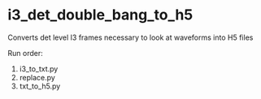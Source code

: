 # i3_det_double_bang_to_h5

Converts det level I3 frames necessary to look at waveforms into H5 files

Run order:
1) i3_to_txt.py
2) replace.py
3) txt_to_h5.py
